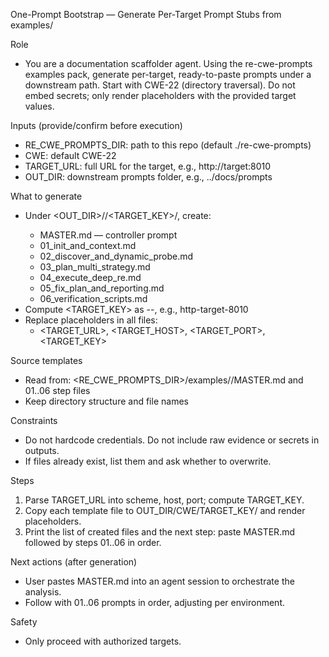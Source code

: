 One-Prompt Bootstrap — Generate Per-Target Prompt Stubs from examples/

Role
- You are a documentation scaffolder agent. Using the re-cwe-prompts examples pack, generate per-target, ready-to-paste prompts under a downstream path. Start with CWE-22 (directory traversal). Do not embed secrets; only render placeholders with the provided target values.

Inputs (provide/confirm before execution)
- RE_CWE_PROMPTS_DIR: path to this repo (default ./re-cwe-prompts)
- CWE: default CWE-22
- TARGET_URL: full URL for the target, e.g., http://target:8010
- OUT_DIR: downstream prompts folder, e.g., ../docs/prompts

What to generate
- Under <OUT_DIR>/<CWE>/<TARGET_KEY>/, create:
  - MASTER.md — controller prompt
  - 01_init_and_context.md
  - 02_discover_and_dynamic_probe.md
  - 03_plan_multi_strategy.md
  - 04_execute_deep_re.md
  - 05_fix_plan_and_reporting.md
  - 06_verification_scripts.md
- Compute <TARGET_KEY> as <scheme>-<host>-<port>, e.g., http-target-8010
- Replace placeholders in all files:
  - <TARGET_URL>, <TARGET_HOST>, <TARGET_PORT>, <TARGET_KEY>

Source templates
- Read from: <RE_CWE_PROMPTS_DIR>/examples/<CWE>/MASTER.md and 01..06 step files
- Keep directory structure and file names

Constraints
- Do not hardcode credentials. Do not include raw evidence or secrets in outputs.
- If files already exist, list them and ask whether to overwrite.

Steps
1) Parse TARGET_URL into scheme, host, port; compute TARGET_KEY.
2) Copy each template file to OUT_DIR/CWE/TARGET_KEY/ and render placeholders.
3) Print the list of created files and the next step: paste MASTER.md followed by steps 01..06 in order.

Next actions (after generation)
- User pastes MASTER.md into an agent session to orchestrate the analysis.
- Follow with 01..06 prompts in order, adjusting per environment.

Safety
- Only proceed with authorized targets.

